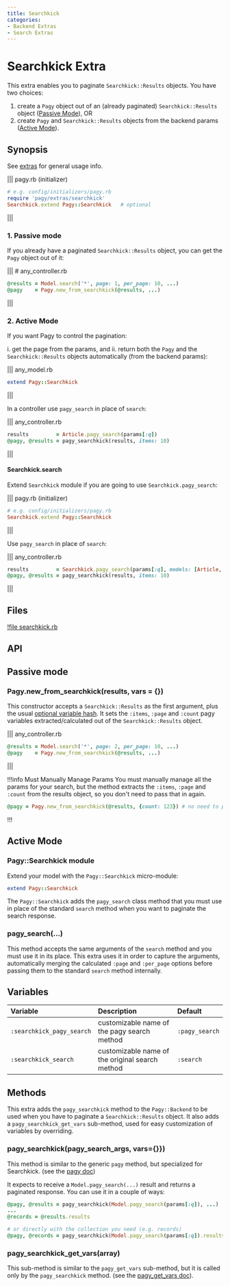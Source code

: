 ```yaml
---
title: Searchkick
categories:
- Backend Extras
- Search Extras
---
```

# Searchkick Extra

This extra enables you to paginate `Searchkick::Results` objects. You have two choices:

1. create a `Pagy` object out of an (already paginated) `Searchkick::Results` object ([Passive Mode](#1-passive-mode)), OR 
2. create `Pagy` and `Searchkick::Results` objects from the backend params ([Active Mode](#2-active-mode)).

## Synopsis

See [extras](/docs/extras.md) for general usage info.

||| pagy.rb (initializer)
```ruby
# e.g. config/initializers/pagy.rb
require 'pagy/extras/searchkick'
Searchkick.extend Pagy::Searchkick   # optional
```
|||

### 1. Passive mode

If you already have a paginated `Searchkick::Results` object, you can get the `Pagy` object out of it:

||| # any_controller.rb
```ruby
@results = Model.search('*', page: 1, per_page: 10, ...)
@pagy    = Pagy.new_from_searchkick(@results, ...)
```
|||

### 2. Active Mode

If you want Pagy to control the pagination: 

i. get the page from the params, and 
ii. return both the `Pagy` and the `Searchkick::Results` objects automatically (from the backend params):

||| any_model.rb
```ruby
extend Pagy::Searchkick
```
|||

In a controller use `pagy_search` in place of `search`:

||| any_controller.rb
```ruby
results         = Article.pagy_search(params[:q])
@pagy, @results = pagy_searchkick(results, items: 10)
```
|||

#### Searchkick.search

Extend `Searchkick` module if you are going to use `Searchkick.pagy_search`:

||| pagy.rb (initializer)
```ruby
# e.g. config/initializers/pagy.rb
Searchkick.extend Pagy::Searchkick
```
|||

Use `pagy_search` in place of `search`:

||| any_controller.rb
```ruby
results         = Searchkick.pagy_search(params[:q], models: [Article, Categories])
@pagy, @results = pagy_searchkick(results, items: 10)
```
|||

## Files

[!file searchkick.rb](https://github.com/ddnexus/pagy/blob/master/lib/pagy/extras/searchkick.rb)

## API

## Passive mode

### Pagy.new_from_searchkick(results, vars = {})

This constructor accepts a `Searchkick::Results` as the first argument, plus the usual [optional variable hash](/docs/api/pagy/#variables). It sets the `:items`, `:page` and `:count` pagy variables extracted/calculated out of the `Searchkick::Results` object.

||| any_controller.rb
```ruby
@results = Model.search('*', page: 2, per_page: 10, ...)
@pagy    = Pagy.new_from_searchkick(@results, ...)
```
|||


!!!info Must Manually Manage Params
You must manually manage all the params for your search, but the method extracts the `:items`, `:page` and `:count` from the results object, so you don't need to pass that in again.

```ruby
@pagy = Pagy.new_from_searchkick(@results, {count: 123}) # no need to pass in count
```
!!!

## Active Mode

### Pagy::Searchkick module

Extend your model with the `Pagy::Searchkick` micro-module:

```ruby
extend Pagy::Searchkick
```

The `Pagy::Searchkick` adds the `pagy_search` class method that you must use in place of the standard `search` method when you want to paginate the search response.

### pagy_search(...)

This method accepts the same arguments of the `search` method and you must use it in its place. This extra uses it in order to capture the arguments, automatically merging the calculated `:page` and `:per_page` options before passing them to the standard `search` method internally.

## Variables

| Variable                  | Description                                     | Default        |
|:--------------------------|:------------------------------------------------|:---------------|
| `:searchkick_pagy_search` | customizable name of the pagy search method     | `:pagy_search` |
| `:searchkick_search`      | customizable name of the original search method | `:search`      |

## Methods

This extra adds the `pagy_searchkick` method to the `Pagy::Backend` to be used when you have to paginate a `Searchkick::Results` object. It also adds a `pagy_searchkick_get_vars` sub-method, used for easy customization of variables by overriding.

### pagy_searchkick(pagy_search_args, vars={}})

This method is similar to the generic `pagy` method, but specialized for Searchkick. (see the [pagy doc](/docs/api/backend.md#pagycollection-varsnil))

It expects to receive a `Model.pagy_search(...)` result and returns a paginated response. You can use it in a couple of ways:

```ruby
@pagy, @results = pagy_searchkick(Model.pagy_search(params[:q]), ...)
...
@records = @results.results

# or directly with the collection you need (e.g. records)
@pagy, @records = pagy_searchkick(Model.pagy_search(params[:q]).results, ...)
```

### pagy_searchkick_get_vars(array)

This sub-method is similar to the `pagy_get_vars` sub-method, but it is called only by the `pagy_searchkick` method. (see the [pagy_get_vars doc](/docs/api/backend.md#pagy_get_varscollection-vars)).

